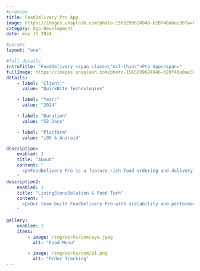 ```yaml
---
#preview
title: FoodDelivery Pro App
image: https://images.unsplash.com/photo-1565299624946-b28f40a0ae38?w=800&h=600&fit=crop
category: App Development
date: may 15 2024

#params
layout: "one"

#full details
introTitle: "FoodDelivery <span class=\"mil-thin\">Pro App</span>"
fullImage: https://images.unsplash.com/photo-1565299624946-b28f40a0ae38?w=1200&h=800&fit=crop
details:
    - label: "Client:"
      value: "QuickBite Technologies"

    - label: "Year:"
      value: "2024"

    - label: "Duration"
      value: "52 Days"

    - label: "Platform"
      value: "iOS & Android"

description:
    enabled: 1
    title: "About"
    content: "
      <p>FoodDelivery Pro is a feature-rich food ordering and delivery app that connects customers with local restaurants. The app includes real-time order tracking, multiple payment options, restaurant ratings and reviews, and personalized food recommendations based on user preferences and order history.</p>
    "
description2:
    enabled: 1
    title: "LivingStoneSolution & Food Tech"
    content: "
      <p>Our team built FoodDelivery Pro with scalability and performance in mind. The app handles high-volume orders during peak times, includes a sophisticated delivery routing system, and provides detailed analytics for restaurant partners. We've created a platform that enhances the food delivery experience for all stakeholders.</p>
    "

gallery: 
    enabled: 1
    items:
        - image: /img/works/com/eye.jpeg
          alt: "Food Menu"

        - image: /img/works/com/e1.png
          alt: "Order Tracking"
---
```

